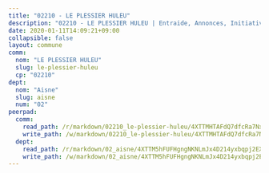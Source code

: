 ```yaml
---
title: "02210 - LE PLESSIER HULEU"
description: "02210 - LE PLESSIER HULEU | Entraide, Annonces, Initiatives"
date: 2020-01-11T14:09:21+09:00
collapsible: false
layout: commune
comm:
  nom: "LE PLESSIER HULEU"
  slug: le-plessier-huleu
  cp: "02210"
dept:
  nom: "Aisne"
  slug: aisne
  num: "02"
peerpad:
  comm:
    read_path: /r/markdown/02210_le-plessier-huleu/4XTTMHTAFdQ7dfcRa7NxBUPt8Bby2J6R5WSccmZ24us3LHJWT
    write_path: /w/markdown/02210_le-plessier-huleu/4XTTMHTAFdQ7dfcRa7NxBUPt8Bby2J6R5WSccmZ24us3LHJWT-K3TgUyJrZPNMtYQSpQxzA4MFx9YMpaVVGwc6wQ6tnU6c7NoxXobmreUTF8dURbJ89ReMenfqkK3ZCPqJVUeiF89HT7WL5pihfcXcVnSBJx4KW6YwFDfFs8Lkhs4xMY65btPrKPmH
  dept:
    read_path: /r/markdown/02_aisne/4XTTM5hFUFHgngNKNLmJx4D214yxbqpj2EXK5CBjZ5LZF3zAf
    write_path: /w/markdown/02_aisne/4XTTM5hFUFHgngNKNLmJx4D214yxbqpj2EXK5CBjZ5LZF3zAf-K3TgUfAP6D753WPagZBnpcFgyCUpnZXNhrQsKU6J8qon6wxmFCHD5kB3GMzCYyJmAGHN58p9qgKDhnEgSAuHEK3wjVXSJoUkHyn6Vb7T2aNZ2y6ez5BMkQCEQxoUkfyK9J3TXU3M
---
```


